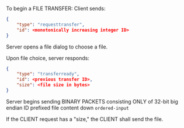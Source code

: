 To begin a FILE TRANSFER:
Client sends:
```json
{
    "type": "requesttransfer",
    "id": <monotonically increasing integer ID>
}
```

Server opens a file dialog to choose a file.

Upon file choice, server responds:
```json
{
    "type": "transferready",
    "id": <previous transfer ID>,
    "size": <file size in bytes>
}
```

Server begins sending BINARY PACKETS consisting ONLY of 32-bit big endian ID prefixed file content down `ordered-input`

If the CLIENT request has a "size," the CLIENT shall send the file.
